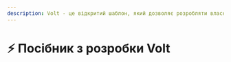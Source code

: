 ```yaml
---
description: Volt - це відкритий шаблон, який дозволяє розробляти власну платформу сервера Paperweight на основі Plazma.
---
```


# ⚡ Посібник з розробки Volt

